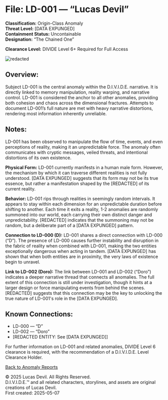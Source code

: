 # File: LD-001 — “Lucas Devil”  
**Classification:** Origin-Class Anomaly  
**Threat Level:** [DATA EXPUNGED]  
**Containment Status:** Uncontainable  
**Designation:** “The Chained One” 

**Clearance Level:** DIVIDE Level 6+ Required for Full Access 

![redacted](https://pbs.twimg.com/media/GqXAxGvWsAAypEz?format=jpg&name=large)

## Overview:  
Subject LD-001 is the central anomaly within the D.I.V.I.D.E. narrative. It is directly linked to memory manipulation, reality warping, and narrative control. LD-001 is considered the anchor to all other anomalies, providing both cohesion and chaos across the dimensional fractures. Attempts to document LD-001’s full nature are met with heavy narrative distortions, rendering most information inherently unreliable.

## Notes:  
LD-001 has been observed to manipulate the flow of time, events, and even perceptions of reality, making it an unpredictable force. The anomaly often communicates with cryptic messages, veiled threats, and intentional distortions of its own existence.

**Physical Form:** LD-001 currently manifests in a human male form. However, the mechanism by which it can traverse different realities is not fully understood. [DATA EXPUNGED] suggests that its form may not be its true essence, but rather a manifestation shaped by the [REDACTED] of its current reality.

**Behavior:** LD-001 rips through realities in seemingly random intervals. It appears to stay within each dimension for an unpredictable duration before shifting to another. Each time it exits a reality, 1-2 anomalies are randomly summoned into our world, each carrying their own distinct danger and unpredictability. [REDACTED] indicates that the summoning may not be random, but a deliberate part of a [DATA EXPUNGED] pattern.

**Connection to LD-000 (D):** LD-001 shares a direct connection with LD-000 (“D”). The presence of LD-000 causes further instability and disruption in the fabric of reality when combined with LD-001, making the two entities exceptionally dangerous when acting in tandem. [DATA EXPUNGED] has shown that when both entities are in proximity, the very laws of existence begin to unravel.

**Link to LD-002 (Doro):** The link between LD-001 and LD-002 (“Doro”) indicates a deeper narrative thread that connects all anomalies. The full extent of this connection is still under investigation, though it hints at a larger design or force manipulating events from behind the scenes. [REDACTED] suggests that this connection may be the key to unlocking the true nature of LD-001's role in the [DATA EXPUNGED].

## Known Connections:  
- LD-000 — “D”  
- LD-002 — “Doro”  
- [REDACTED ENTITY: See [DATA EXPUNGED]]


For further information on LD-001 and related anomalies, DIVIDE Level 6 clearance is required, with the recommendation of a D.I.V.I.D.E. Level Clearance Holder.

[Back to Anomaly Reports](anomaly_reports.md)


© 2025 Lucas Devil. All Rights Reserved.  
D.I.V.I.D.E.™ and all related characters, storylines, and assets are original creations of Lucas Devil.  
First created: 2025-05-07  
